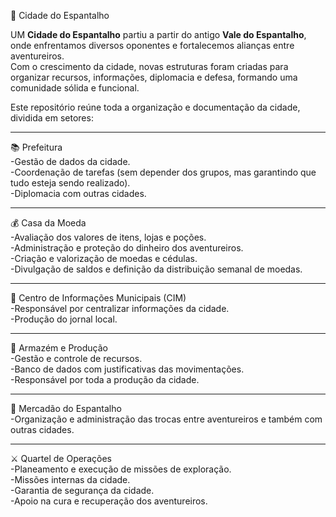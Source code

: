 🌾 Cidade do Espantalho  

UM **Cidade do Espantalho** partiu a partir do antigo **Vale do Espantalho**, onde enfrentamos diversos oponentes e fortalecemos alianças entre aventureiros.  
Com o crescimento da cidade, novas estruturas foram criadas para organizar recursos, informações, diplomacia e defesa, formando uma comunidade sólida e funcional.  

Este repositório reúne toda a organização e documentação da cidade, dividida em setores:  

---

📚 Prefeitura  
-Gestão de dados da cidade.  
-Coordenação de tarefas (sem depender dos grupos, mas garantindo que tudo esteja sendo realizado).  
-Diplomacia com outras cidades.  

---

💰 Casa da Moeda  
-Avaliação dos valores de itens, lojas e poções.  
-Administração e proteção do dinheiro dos aventureiros.  
-Criação e valorização de moedas e cédulas.  
-Divulgação de saldos e definição da distribuição semanal de moedas.  

---

🔬 Centro de Informações Municipais (CIM)  
-Responsável por centralizar informações da cidade.  
-Produção do jornal local.  

---

🌱 Armazém e Produção  
-Gestão e controle de recursos.  
-Banco de dados com justificativas das movimentações.  
-Responsável por toda a produção da cidade.  

---

🛒 Mercadão do Espantalho  
-Organização e administração das trocas entre aventureiros e também com outras cidades.  

---

⚔️ Quartel de Operações  
-Planeamento e execução de missões de exploração.  
-Missões internas da cidade.  
-Garantia de segurança da cidade.  
-Apoio na cura e recuperação dos aventureiros.  

